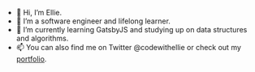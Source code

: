 - 👋 Hi, I’m Ellie. 
- 👀 I’m a software engineer and lifelong learner. 
- 🌱 I’m currently learning GatsbyJS and studying up on data structures and algorithms. 
- 📫 You can also find me on Twitter @codewithellie or check out my [portfolio](http://www.elliefoote.com).

